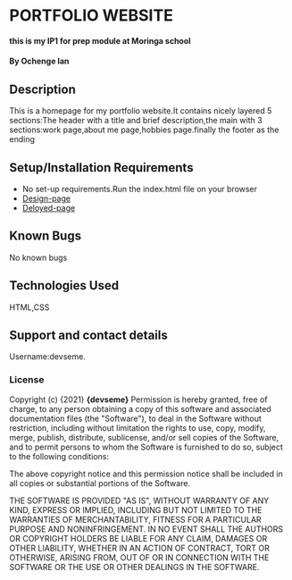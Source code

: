 # PORTFOLIO WEBSITE
#### this is my IP1 for prep module at Moringa school
#### By **Ochenge Ian**
## Description
This is a homepage for my portfolio website.It contains nicely layered 5 sections:The header with a title and brief description,the main with 3 sections:work page,about me page,hobbies page.finally the footer as the ending 
## Setup/Installation Requirements
* No set-up requirements.Run the index.html file on your browser
* [Design-page](https://www.figma.com/file/A815GxuPeFfDFEsMM1wbNu/devseme-portfolio?node-id=1%3A2)
* [Deloyed-page](https://devseme.github.io/PORTFOLIO/#contact)
## Known Bugs
No known bugs
## Technologies Used
HTML,CSS
## Support and contact details
Username:devseme.
### License

Copyright (c) {2021} **{devseme}**
Permission is hereby granted, free of charge, to any person obtaining a copy
of this software and associated documentation files (the "Software"), to deal
in the Software without restriction, including without limitation the rights
to use, copy, modify, merge, publish, distribute, sublicense, and/or sell
copies of the Software, and to permit persons to whom the Software is
furnished to do so, subject to the following conditions:

The above copyright notice and this permission notice shall be included in all
copies or substantial portions of the Software.

THE SOFTWARE IS PROVIDED "AS IS", WITHOUT WARRANTY OF ANY KIND, EXPRESS OR
IMPLIED, INCLUDING BUT NOT LIMITED TO THE WARRANTIES OF MERCHANTABILITY,
FITNESS FOR A PARTICULAR PURPOSE AND NONINFRINGEMENT. IN NO EVENT SHALL THE
AUTHORS OR COPYRIGHT HOLDERS BE LIABLE FOR ANY CLAIM, DAMAGES OR OTHER
LIABILITY, WHETHER IN AN ACTION OF CONTRACT, TORT OR OTHERWISE, ARISING FROM,
OUT OF OR IN CONNECTION WITH THE SOFTWARE OR THE USE OR OTHER DEALINGS IN THE
SOFTWARE.
